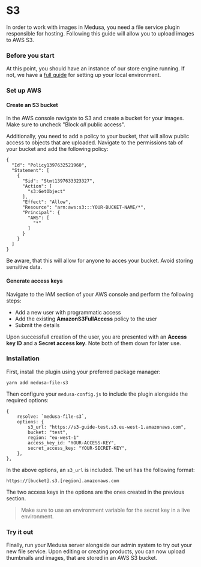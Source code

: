 # S3

In order to work with images in Medusa, you need a file service plugin responsible for hosting. Following this guide will allow you to upload images to AWS S3.

### Before you start

At this point, you should have an instance of our store engine running. If not, we have a [full guide](https://docs.medusa-commerce.com/tutorial/set-up-your-development-environment) for setting up your local environment.

### Set up AWS

#### Create an S3 bucket

In the AWS console navigate to S3 and create a bucket for your images. Make sure to uncheck "Block _all_ public access".

Additionally, you need to add a policy to your bucket, that will allow public access to objects that are uploaded. Navigate to the permissions tab of your bucket and add the following policy:

```shell=
{
  "Id": "Policy1397632521960",
  "Statement": [
    {
      "Sid": "Stmt1397633323327",
      "Action": [
        "s3:GetObject"
      ],
      "Effect": "Allow",
      "Resource": "arn:aws:s3:::YOUR-BUCKET-NAME/*",
      "Principal": {
        "AWS": [
          "*"
        ]
      }
    }
  ]
}
```

Be aware, that this will allow for anyone to acces your bucket. Avoid storing sensitive data.

#### Generate access keys

Navigate to the IAM section of your AWS console and perform the following steps:

- Add a new user with programmatic access
- Add the existing **AmazonS3FullAccess** policy to the user
- Submit the details

Upon successfull creation of the user, you are presented with an **Access key ID** and a **Secret access key**. Note both of them down for later use.

### Installation

First, install the plugin using your preferred package manager:

```
yarn add medusa-file-s3
```

Then configure your `medusa-config.js` to include the plugin alongside the required options:

```=javascript
{
    resolve: `medusa-file-s3`,
    options: {
        s3_url: "https://s3-guide-test.s3.eu-west-1.amazonaws.com",
        bucket: "test",
        region: "eu-west-1"
        access_key_id: "YOUR-ACCESS-KEY",
        secret_access_key: "YOUR-SECRET-KEY",
    },
},
```

In the above options, an `s3_url` is included. The url has the following format:

```shell=
https://[bucket].s3.[region].amazonaws.com
```

The two access keys in the options are the ones created in the previous section.

> Make sure to use an environment variable for the secret key in a live environment.

### Try it out

Finally, run your Medusa server alongside our admin system to try out your new file service. Upon editing or creating products, you can now upload thumbnails and images, that are stored in an AWS S3 bucket.
